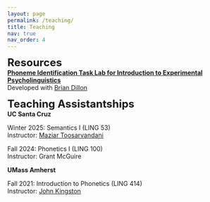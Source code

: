 ```yaml
---
layout: page
permalink: /teaching/
title: Teaching
nav: true
nav_order: 4
---
```

<font size="5"><b>Resources</b></font><br>
<b>[Phoneme Identification Task Lab for Introduction to Experimental Psycholinguistics](https://github.com/bdillon/English_VAS_ID/)</b><br>
Developed with [Brian Dillon](https://people.umass.edu/bwdillon/)<br>

<font size="5"><b>Teaching Assistantships</b></font><br>
<b>UC Santa Cruz</b>

Winter 2025: Semantics I (LING 53)<br>
Instructor: [Maziar Toosarvandani](https://people.ucsc.edu/~mtoosarv/)<br>

Fall 2024: Phonetics I (LING 100)<br>
Instructor: Grant McGuire<br>

<b>UMass Amherst</b>

Fall 2021: Introduction to Phonetics (LING 414)<br>
Instructor: [John Kingston](https://blogs.umass.edu/jkingstn/)
